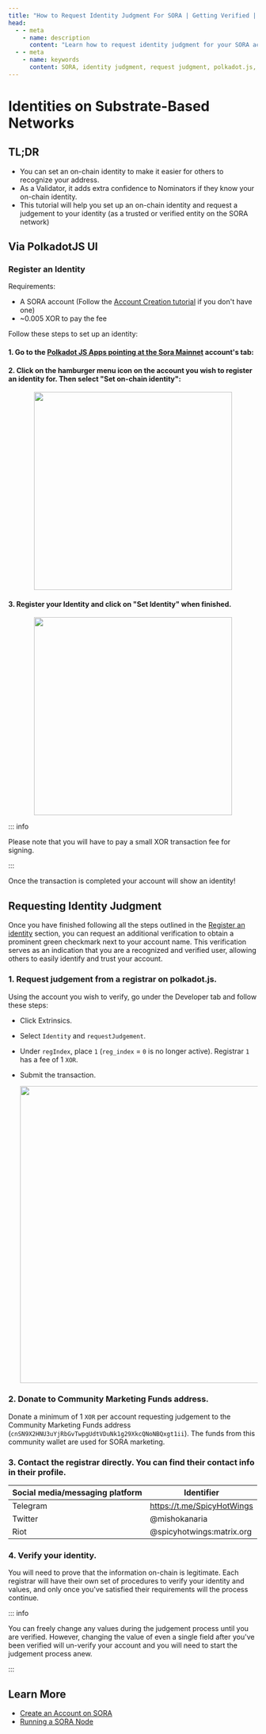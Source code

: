 ```yaml
---
title: "How to Request Identity Judgment For SORA | Getting Verified | SORA Docs"
head:
  - - meta
    - name: description
      content: "Learn how to request identity judgment for your SORA account and get verified. Follow these steps to establish your on-chain identity and gain trust in the SORA community."
  - - meta
    - name: keywords
      content: SORA, identity judgment, request judgment, polkadot.js, on-chain identity, verification, community marketing funds, Community Marketing Funds
---
```


# Identities on Substrate-Based Networks

## TL;DR

- You can set an on-chain identity to make it easier for others to recognize your address.
- As a Validator, it adds extra confidence to Nominators if they know your on-chain identity.
- This tutorial will help you set up an on-chain identity and request a judgement to your identity (as a trusted or verified entity on the SORA network)

## Via PolkadotJS UI

### Register an Identity

Requirements:

- A SORA account (Follow the [Account Creation
  tutorial](create-an-address.md) if you don't have one)
- ~0.005 XOR to pay the fee

Follow these steps to set up an identity:

#### 1. Go to the [Polkadot JS Apps pointing at the Sora Mainnet](https://polkadot.js.org/apps/?rpc=wss%3A%2F%2Fws.mof.sora.org#/accountss) account's tab:

#### 2. Click on the hamburger menu icon on the account you wish to register an identity for. Then select "Set on-chain identity":

  <center><img src="/.gitbook/assets/id-select-menu.png" width="400"></center>

#### 3. Register your Identity and click on "Set Identity" when finished.

   <center><img src="/.gitbook/assets/id-register-id.png" width="400"></center>

::: info

Please note that you will have to pay a small XOR transaction fee for signing.

:::

Once the transaction is completed your account will show an identity!

## Requesting Identity Judgment

Once you have finished following all the steps outlined in the [Register an identity](/id.md#register-an-identity) section, you can request an additional verification to obtain a prominent green checkmark next to your account name. This verification serves as an indication that you are a recognized and verified user, allowing others to easily identify and trust your account.

### 1. Request judgement from a registrar on polkadot.js.

Using the account you wish to verify, go under the Developer tab and follow these steps:

- Click Extrinsics.
- Select `Identity` and `requestJudgement`.
- Under `regIndex`, place `1` (`reg_index` = `0` is no longer active). Registrar `1` has a fee of 1 `XOR`.
- Submit the transaction.

  <center><img src="/.gitbook/assets/requestJudgement.png" width="600"></center>

### 2. Donate to Community Marketing Funds address.

Donate a minimum of 1 `XOR` per account requesting judgement to the Community Marketing Funds address (`cnSN9X2HNU3uYjRbGvTwpgUdtVDuNk1g29XkcQNoNBQxgt1ii`).
The funds from this community wallet are used for SORA marketing.

### 3. Contact the registrar directly. You can find their contact info in their profile.

| Social media/messaging platform | Identifier                 |
| ------------------------------- | -------------------------- |
| Telegram                        | https://t.me/SpicyHotWings |
| Twitter                         | @mishokanaria              |
| Riot                            | @spicyhotwings:matrix.org  |

### 4. Verify your identity.

You will need to prove that the information on-chain is legitimate. Each registrar will have their own set of procedures to verify your identity and values, and only once you've satisfied their requirements will the process continue.

::: info

You can freely change any values during the judgement process until you are verified. However, changing the value of even a single field after you've been verified will un-verify your account and you will need to start the judgement process anew.

:::

## Learn More

- [Create an Account on SORA](/create-an-address.md)
- [Running a SORA Node](/running-a-node.md)
